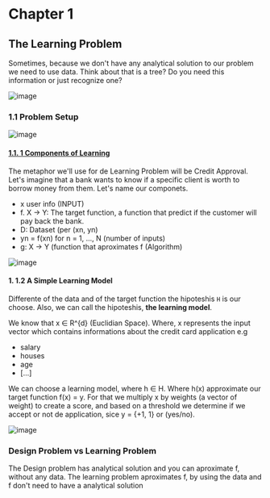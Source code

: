 # Chapter 1
## The Learning Problem

Sometimes, because we don't have any analytical solution to our problem we need to use data. Think about that is a tree? Do you need this information or just recognize one?

![image](https://github.com/user-attachments/assets/3d9a89fd-6d86-449e-9f5a-bc960b092391)

### 1.1 Problem Setup

![image](https://github.com/user-attachments/assets/301f5416-d3ca-4cae-a5da-da1f15019abb)

#### [1.1. 1 Components of Learning ](https://colab.research.google.com/drive/1UkSEPbnI7ECT5AvGhm0An34bpzHvjj-3?usp=sharing)

The metaphor we'll use for de Learning Problem will be Credit Approval. Let's imagine that a bank wants to know if a specific client is worth to borrow money from them. Let's name our componets.
- x user info (INPUT)
- f. X  -> Y: The target function, a function that predict if the customer will pay back the bank.
- D: Dataset (per (xn, yn)
- yn = f(xn) for n = 1, ..., N (number of inputs)
- g: X -> Y (function that aproximates f (Algorithm)


![image](https://github.com/user-attachments/assets/8d75fe06-cb62-4049-86e8-47dbcb8de1cb)

#### 1. 1.2 A Simple Learning Model 

Differente of the data and of the target function the hipoteshis `H` is our choose. Also, we can call the hipoteshis, **the learning model**.

We know that x ∈ R^{d} (Euclidian Space). Where, x represents the input vector which contains informations about the credit card application e.g
- salary
- houses
- age
- [...]

We can choose a learning model, where h ∈ H. Where h(x) approximate our target function f(x) = y. For that we multiply x by weights (a vector of weight) to create a score, and based on a threshold we determine if we accept or not de application, sice y = {+1, 1} or (yes/no).

![image](https://github.com/user-attachments/assets/2e2de145-36f8-429f-8f23-dd317021a242)

### Design Problem vs Learning Problem
The Design problem has analytical solution and you can aproximate f, without any data. The learning problem aproximates f, by using the data and f don't need to have a analytical solution
